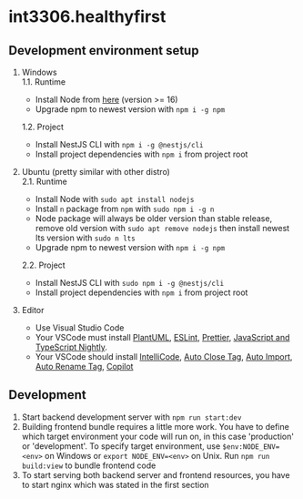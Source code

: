 # int3306.healthyfirst

## Development environment setup

1.  Windows<br>
    1.1. Runtime<br>

    - Install Node from <a href="https://nodejs.org/en/download/">here</a> (version >= 16)
    - Upgrade npm to newest version with `npm i -g npm`

    1.2. Project<br>

    - Install NestJS CLI with `npm i -g @nestjs/cli`
    - Install project dependencies with `npm i` from project root

2.  Ubuntu (pretty similar with other distro)<br>
    2.1. Runtime<br>

    - Install Node with `sudo apt install nodejs`
    - Install `n` package from `npm` with `sudo npm i -g n`
    - Node package will always be older version than stable release, remove old version with `sudo apt remove nodejs` then install newest lts version with `sudo n lts`
    - Upgrade npm to newest version with `npm i -g npm`

    2.2. Project<br>

    - Install NestJS CLI with `sudo npm i -g @nestjs/cli`
    - Install project dependencies with `npm i` from project root

3.  Editor<br>
    - Use Visual Studio Code
    - Your VSCode must install <a href="https://marketplace.visualstudio.com/items?itemName=jebbs.plantuml">PlantUML</a>, <a href="https://marketplace.visualstudio.com/items?itemName=dbaeumer.vscode-eslint">ESLint</a>, <a href="https://marketplace.visualstudio.com/items?itemName=esbenp.prettier-vscode">Prettier</a>, <a href="https://marketplace.visualstudio.com/items?itemName=ms-vscode.vscode-typescript-next">JavaScript and TypeScript Nightly</a>.
    - Your VSCode should install <a href="https://marketplace.visualstudio.com/items?itemName=VisualStudioExptTeam.vscodeintellicode">IntelliCode</a>, <a href="https://marketplace.visualstudio.com/items?itemName=formulahendry.auto-close-tag">Auto Close Tag</a>, <a href="https://marketplace.visualstudio.com/items?itemName=steoates.autoimport">Auto Import</a>, <a href="https://marketplace.visualstudio.com/items?itemName=formulahendry.auto-rename-tag">Auto Rename Tag</a>, <a href="https://marketplace.visualstudio.com/items?itemName=GitHub.copilot">Copilot</a>

## Development

1. Start backend development server with `npm run start:dev`
2. Building frontend bundle requires a little more work. You have to define which target environment your code will run on, in this case 'production' or 'development'. To specify target environment, use `$env:NODE_ENV=<env>` on Windows or `export NODE_ENV=<env>` on Unix. Run `npm run build:view` to bundle frontend code
3. To start serving both backend server and frontend resources, you have to start nginx which was stated in the first section

